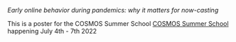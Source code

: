 
*Early online behavior during pandemics: why it matters for now-casting*

This is a poster for the COSMOS Summer School [COSMOS Summer School](https://cosmos-konstanz.github.io) happening July 4th - 7th 2022
